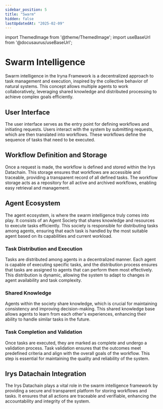 ```yaml
---
sidebar_position: 5
title: "Swarm"
hidden: false
lastUpdatedAt: "2025-02-09"
---
```


import ThemedImage from '@theme/ThemedImage';
import useBaseUrl from '@docusaurus/useBaseUrl';


# Swarm Intelligence

Swarm intelligence in the Iryna Framework is a decentralized approach to task management and execution, inspired by the collective behavior of natural systems. This concept allows multiple agents to work collaboratively, leveraging shared knowledge and distributed processing to achieve complex goals efficiently.

<center>
<ThemedImage
    alt="Solution"
    sources={{
        light: useBaseUrl('/img/Swarm.png'),
        dark: useBaseUrl('/img/Swarm.png'),
    }}
    style={{width: 600}}
    />

</center>

## User Interface

The user interface serves as the entry point for defining workflows and initiating requests. Users interact with the system by submitting requests, which are then translated into workflows. These workflows define the sequence of tasks that need to be executed.

## Workflow Definition and Storage

Once a request is made, the workflow is defined and stored within the Irys Datachain. This storage ensures that workflows are accessible and traceable, providing a transparent record of all defined tasks. The workflow storage acts as a repository for all active and archived workflows, enabling easy retrieval and management.

## Agent Ecosystem

The agent ecosystem, is where the swarm intelligence truly comes into play. It consists of an Agent Society that shares knowledge and resources to execute tasks efficiently. This society is responsible for distributing tasks among agents, ensuring that each task is handled by the most suitable agent based on its capabilities and current workload.

### Task Distribution and Execution

Tasks are distributed among agents in a decentralized manner. Each agent is capable of executing specific tasks, and the distribution process ensures that tasks are assigned to agents that can perform them most effectively. This distribution is dynamic, allowing the system to adapt to changes in agent availability and task complexity.

### Shared Knowledge

Agents within the society share knowledge, which is crucial for maintaining consistency and improving decision-making. This shared knowledge base allows agents to learn from each other's experiences, enhancing their ability to handle similar tasks in the future.

### Task Completion and Validation

Once tasks are executed, they are marked as complete and undergo a validation process. Task validation ensures that the outcomes meet predefined criteria and align with the overall goals of the workflow. This step is essential for maintaining the quality and reliability of the system.

## Irys Datachain Integration

The Irys Datachain plays a vital role in the swarm intelligence framework by providing a secure and transparent platform for storing workflows and tasks. It ensures that all actions are traceable and verifiable, enhancing the accountability and integrity of the system.
